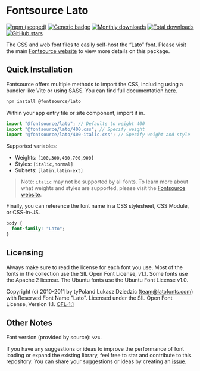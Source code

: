 # Fontsource Lato

[![npm (scoped)](https://img.shields.io/npm/v/@fontsource/lato?color=brightgreen)](https://www.npmjs.com/package/@fontsource/lato) [![Generic badge](https://img.shields.io/badge/fontsource-passing-brightgreen)](https://github.com/fontsource/fontsource) [![Monthly downloads](https://badgen.net/npm/dm/@fontsource/lato)](https://github.com/fontsource/fontsource) [![Total downloads](https://badgen.net/npm/dt/@fontsource/lato)](https://github.com/fontsource/fontsource) [![GitHub stars](https://img.shields.io/github/stars/fontsource/fontsource.svg?style=social&label=Star)](https://github.com/fontsource/fontsource/stargazers)

The CSS and web font files to easily self-host the “Lato” font. Please visit the main [Fontsource website](https://fontsource.org/fonts/lato) to view more details on this package.

## Quick Installation

Fontsource offers multiple methods to import the CSS, including using a bundler like Vite or using SASS. You can find full documentation [here](https://fontsource.org/docs/getting-started/introduction).

```javascript
npm install @fontsource/lato
```

Within your app entry file or site component, import it in.

```javascript
import "@fontsource/lato"; // Defaults to weight 400
import "@fontsource/lato/400.css"; // Specify weight
import "@fontsource/lato/400-italic.css"; // Specify weight and style
```

Supported variables:
- Weights: `[100,300,400,700,900]`
- Styles: `[italic,normal]`
- Subsets: `[latin,latin-ext]`

> Note: `italic` may not be supported by all fonts. To learn more about what weights and styles are supported, please visit the [Fontsource website](https://fontsource.org/fonts/lato).

Finally, you can reference the font name in a CSS stylesheet, CSS Module, or CSS-in-JS.

```css
body {
  font-family: "Lato";
}
```

## Licensing
Always make sure to read the license for each font you use. Most of the fonts in the collection use the SIL Open Font License, v1.1. Some fonts use the Apache 2 license. The Ubuntu fonts use the Ubuntu Font License v1.0.

Copyright (c) 2010-2011 by tyPoland Lukasz Dziedzic (team@latofonts.com) with Reserved Font Name "Lato". Licensed under the SIL Open Font License, Version 1.1.
[OFL-1.1](http://scripts.sil.org/OFL)

## Other Notes
Font version (provided by source): `v24`.

If you have any suggestions or ideas to improve the performance of font loading or expand the existing library, feel free to star and contribute to this repository. You can share your suggestions or ideas by creating an [issue](https://github.com/fontsource/fontsource/issues).